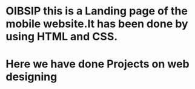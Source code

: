 # OIBSIP this is a Landing page of the mobile website.It has been done by using HTML and CSS.
# Here we have done Projects on web designing
